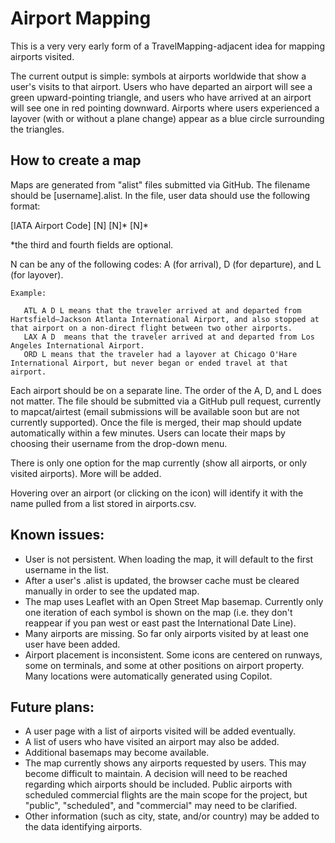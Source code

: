 # Airport Mapping

This is a very very early form of a TravelMapping-adjacent idea for mapping airports visited.

The current output is simple: symbols at airports worldwide that show a user's visits to that airport. Users who have departed an airport will see a green upward-pointing triangle, and users who have arrived at an airport will see one in red pointing downward. Airports where users experienced a layover (with or without a plane change) appear as a blue circle surrounding the triangles.

## How to create a map

Maps are generated from "alist" files submitted via GitHub. The filename should be [username].alist. In the file, user data should use the following format:

[IATA Airport Code] [N] [N]* [N]*

*the third and fourth fields are optional.

N can be any of the following codes: A (for arrival), D (for departure), and L (for layover).

```
Example:

   ATL A D L means that the traveler arrived at and departed from Hartsfield–Jackson Atlanta International Airport, and also stopped at that airport on a non-direct flight between two other airports.
   LAX A D  means that the traveler arrived at and departed from Los Angeles International Airport.
   ORD L means that the traveler had a layover at Chicago O'Hare International Airport, but never began or ended travel at that airport.

```

Each airport should be on a separate line. The order of the A, D, and L does not matter. The file should be submitted via a GitHub pull request, currently to mapcat/airtest (email submissions will be available soon but are not currently supported). Once the file is merged, their map should update automatically within a few minutes. Users can locate their maps by choosing their username from the drop-down menu.

There is only one option for the map currently (show all airports, or only visited airports). More will be added.

Hovering over an airport (or clicking on the icon) will identify it with the name pulled from a list stored in airports.csv.

## Known issues:

* User is not persistent. When loading the map, it will default to the first username in the list.
* After a user's .alist is updated, the browser cache must be cleared manually in order to see the updated map.
* The map uses Leaflet with an Open Street Map basemap. Currently only one iteration of each symbol is shown on the map (i.e. they don't reappear if you pan west or east past the International Date Line).
* Many airports are missing. So far only airports visited by at least one user have been added.
* Airport placement is inconsistent. Some icons are centered on runways, some on terminals, and some at other positions on airport property. Many locations were automatically generated using Copilot.

## Future plans:

* A user page with a list of airports visited will be added eventually.
* A list of users who have visited an airport may also be added.
* Additional basemaps may become available.
* The map currently shows any airports requested by users. This may become difficult to maintain. A decision will need to be reached regarding which airports should be included. Public airports with scheduled commercial flights are the main scope for the project, but "public", "scheduled", and "commercial" may need to be clarified.
* Other information (such as city, state, and/or country) may be added to the data identifying airports.

